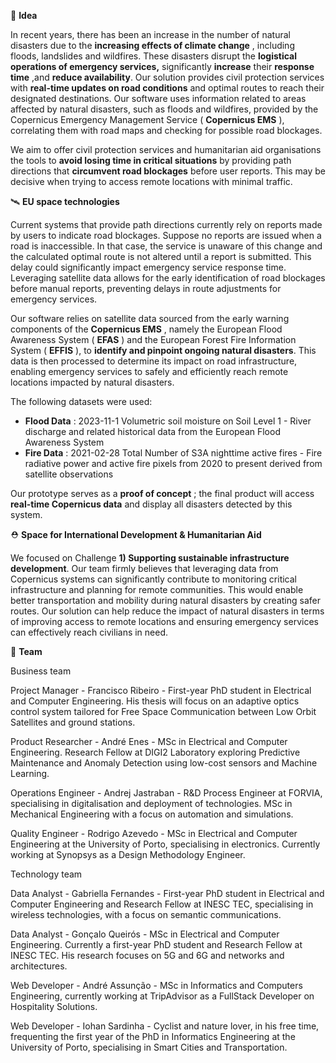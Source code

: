 💎 **Idea**

In recent years, there has been an increase in the number of natural disasters due to the **increasing effects of climate change** , including floods, landslides and wildfires. These disasters disrupt the **logistical operations of emergency services,** significantly **increase** their **response time** ,and **reduce availability**. Our solution provides civil protection services with **real-time updates on road conditions** and optimal routes to reach their designated destinations. Our software uses information related to areas affected by natural disasters, such as floods and wildfires, provided by the Copernicus Emergency Management Service ( **Copernicus EMS** ), correlating them with road maps and checking for possible road blockages.

We aim to offer civil protection services and humanitarian aid organisations the tools to **avoid losing time in critical situations** by providing path directions that **circumvent road blockages** before user reports. This may be decisive when trying to access remote locations with minimal traffic.

🛰️ **EU space technologies**

Current systems that provide path directions currently rely on reports made by users to indicate road blockages. Suppose no reports are issued when a road is inaccessible. In that case, the service is unaware of this change and the calculated optimal route is not altered until a report is submitted. This delay could significantly impact emergency service response time. Leveraging satellite data allows for the early identification of road blockages before manual reports, preventing delays in route adjustments for emergency services.

Our software relies on satellite data sourced from the early warning components of the **Copernicus EMS** , namely the European Flood Awareness System ( **EFAS** ) and the European Forest Fire Information System ( **EFFIS** ), to **identify and pinpoint ongoing natural disasters**. This data is then processed to determine its impact on road infrastructure, enabling emergency services to safely and efficiently reach remote locations impacted by natural disasters.

The following datasets were used:

- **Flood Data** : 2023-11-1 Volumetric soil moisture on Soil Level 1 - River discharge and related historical data from the European Flood Awareness System
- **Fire Data** : 2021-02-28 Total Number of S3A nighttime active fires - Fire radiative power and active fire pixels from 2020 to present derived from satellite observations

Our prototype serves as a **proof of concept** ; the final product will access **real-time Copernicus data** and display all disasters detected by this system.

⛑️ **Space for International Development & Humanitarian Aid**

We focused on Challenge **1) Supporting sustainable infrastructure development**. Our team firmly believes that leveraging data from Copernicus systems can significantly contribute to monitoring critical infrastructure and planning for remote communities. This would enable better transportation and mobility during natural disasters by creating safer routes. Our solution can help reduce the impact of natural disasters in terms of improving access to remote locations and ensuring emergency services can effectively reach civilians in need.

🤼 **Team**

Business team

Project Manager - Francisco Ribeiro - First-year PhD student in Electrical and Computer Engineering. His thesis will focus on an adaptive optics control system tailored for Free Space Communication between Low Orbit Satellites and ground stations.

Product Researcher - André Enes - MSc in Electrical and Computer Engineering. Research Fellow at DIGI2 Laboratory exploring Predictive Maintenance and Anomaly Detection using low-cost sensors and Machine Learning.

Operations Engineer - Andrej Jastraban - R&D Process Engineer at FORVIA, specialising in digitalisation and deployment of technologies. MSc in Mechanical Engineering with a focus on automation and simulations.

Quality Engineer - Rodrigo Azevedo - MSc in Electrical and Computer Engineering at the University of Porto, specialising in electronics. Currently working at Synopsys as a Design Methodology Engineer.

Technology team

Data Analyst - Gabriella Fernandes - First-year PhD student in Electrical and Computer Engineering and Research Fellow at INESC TEC, specialising in wireless technologies, with a focus on semantic communications.

Data Analyst - Gonçalo Queirós - MSc in Electrical and Computer Engineering. Currently a first-year PhD student and Research Fellow at INESC TEC. His research focuses on 5G and 6G and networks and architectures.

Web Developer - André Assunção - MSc in Informatics and Computers Engineering, currently working at TripAdvisor as a FullStack Developer on Hospitality Solutions.

Web Developer - Iohan Sardinha - Cyclist and nature lover, in his free time, frequenting the first year of the PhD in Informatics Engineering at the University of Porto, specialising in Smart Cities and Transportation.
